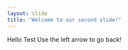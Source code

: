 ```yaml
---
layout: slide
title: "Welcome to our second slide!"
---
```

Hello Test
Use the left arrow to go back!
